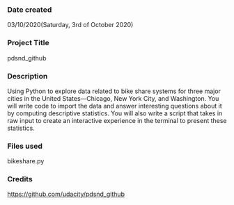 ### Date created
03/10/2020(Saturday, 3rd of October 2020)

### Project Title
pdsnd_github

### Description
Using Python to explore data related to bike share systems for three major cities in the United States—Chicago, New York City, and Washington. You will write code to import the data and answer interesting questions about it by computing descriptive statistics. You will also write a script that takes in raw input to create an interactive experience in the terminal to present these statistics.

### Files used
bikeshare.py

### Credits
https://github.com/udacity/pdsnd_github

